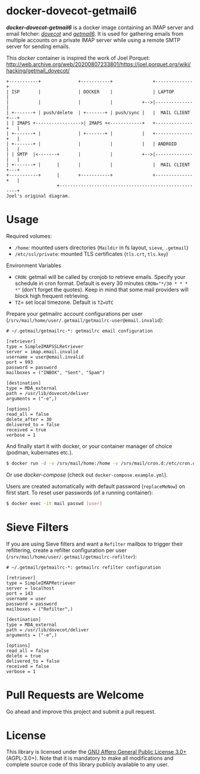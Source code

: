 docker-dovecot-getmail6
======================

***docker-dovecot-getmail6*** is a docker image containing an IMAP server and email fetcher: [*dovecot*](http://en.wikipedia.org/wiki/Dovecot_(software)) and [*getmail6*](https://getmail6.org/). It is used for gathering emails from multiple accounts on a private IMAP server while using a remote SMTP server for sending emails.

This *docker* container is inspired the work of Joel Porquet:  
<http://web.archive.org/web/20200807233801/https://joel.porquet.org/wiki/hacking/getmail_dovecot/>

```
+-----------+              +-----------+               +--------------+
| ISP       |              | DOCKER    |               | LAPTOP       |
|           |              |           |           +-->|--------------|
| +-------+ | push/delete  | +-------+ | push/sync |   |  MAIL CLIENT +---+
| | IMAPS +----------------->| IMAPS +<------------+   +--------------+   |
| +-------+ |              | +-------+ |           |   +--------------+   |
| +-------+ |              |           |           |   | ANDROID      |   |
| | SMTP  |<-------+       |           |           +-->|--------------|   |
| +-------+ |      |       |           |               |  MAIL CLIENT +---+
+-----------+      |       +-----------+               +--------------+   |
                   +------------------------------------------------------+
Joel's original diagram.
```

Usage
=====

Required volumes:

- `/home`: mounted users directories (`Maildir` in fs layout, `sieve`, `.getmail`)
- `/etc/ssl/private`: mounted TLS certificates (`tls.crt`, `tls.key`)

Environment Variables
- `CRON`: getmail will be called by cronjob to retrieve emails. Specify your schedule in cron format. Default is every 30 minutes `CRON="*/30 * * * *"` (don't forget the quotes). Keep in mind that some mail providers will block high frequent retrieving.
- `TZ`= set local timezone. Default is `TZ=UTC`

Prepare your getmailrc account configurations per user (`/srv/mail/home/user/.getmail/getmailrc-user@email.invalid`):

```
# ~/.getmail/getmailrc-*: getmailrc email configuration

[retriever]
type = SimpleIMAPSSLRetriever
server = imap.email.invalid
username = user@email.invalid
port = 993
password = password
mailboxes = ("INBOX", "Sent", "Spam")

[destination]
type = MDA_external
path = /usr/lib/dovecot/deliver
arguments = ("-e",)

[options]
read_all = false
delete_after = 30
delivered_to = false
received = true
verbose = 1
```

And finally start it with docker, or your container manager of choice (podman, kubernates etc.).

```bash
$ docker run -d -v /srv/mail/home:/home -v /srv/mail/cron.d:/etc/cron.d -v /srv/mail/ssl:/etc/ssl/private:ro -p 143 -p 993 -p 4190 --name mail ghcr.io/tctlrd/ddg6
```

Or use *docker-compose* (check out `docker-compose.example.yml`).

Users are created automatically with default password (`replaceMeNow`) on first start. To reset user passwords (of a running container):

```bash
$ docker exec -it mail passwd [user]
```

Sieve Filters
========

If you are using Sieve filters and want a `Refilter` mailbox to trigger their refiltering, create a refilter configuration per user (`/srv/mail/home/user/.getmail/getmailrc-refilter`):

```
# ~/.getmail/getmailrc-*: getmailrc refilter configuration

[retriever]
type = SimpleIMAPRetriever
server = localhost
port = 143
username = user
password = password
mailboxes = ("Refilter",)

[destination]
type = MDA_external
path = /usr/lib/dovecot/deliver
arguments = ("-e",)

[options]
read_all = false
delete = true
delivered_to = false
received = false
verbose = 1
```

Pull Requests are Welcome
========

Go ahead and improve this project and submit a pull request.

License
=======

This library is licensed under the [GNU Affero General Public License 3.0+](LICENSE_AGPL-3.0.txt) (AGPL-3.0+). Note that it is mandatory to make all modifications and complete source code of this library publicly available to any user.
